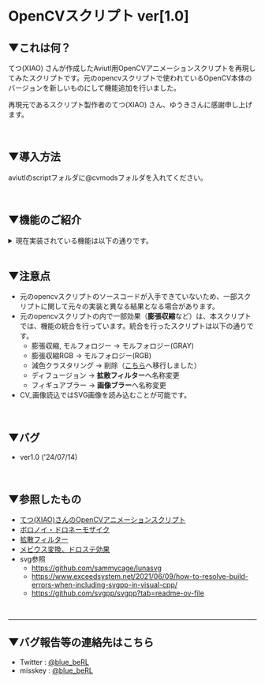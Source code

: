 # OpenCVスクリプト ver[1.0]

## ▼これは何？
てつ(XIAO) さんが作成したAviutl用OpenCVアニメーションスクリプトを再現してみたスクリプトです。元のopencvスクリプトで使われているOpenCV本体のバージョンを新しいものにして機能追加を行いました。

再現元であるスクリプト製作者のてつ(XIAO) さん、ゆうきさんに感謝申し上げます。

<br>

## ▼導入方法
aviutlのscriptフォルダに@cvmodsフォルダを入れてください。

<br>

## ▼機能のご紹介
<details><summary>現在実装されている機能は以下の通りです。</summary>

- anmファイル
    - メディアンブラー
    - ボックスブラー
    - ガウシアンブラー
    - バイラテラルフィルター
    - リサイズ
    - リサンプリング
    - エッジ抽出(sobel)
    - エッジ抽出(laplacian)
    - エッジ抽出(canny)
    - モルフォロジー(GRAY)
    - モルフォロジー(RGB)
    - 二値化(ノーマル)
    - 二値化(適応的)
    - 拡散フィルター
    - ノイズフィルター
    - 画像ブラー
    - ドロステ効果
    - メビウス変換
    - メビウス変換2
    - meanshiftフィルター
    - ボロノイ図変換
    - ドロネー図変換
    - ペンシルスケッチ
    - stylize
    - 鮮明化フィルター
    - エッジ保存フィルター
    - 油絵風
    - ヒストグラム平坦化
    - カラーマップ
    - チャンネル入替
- objファイル
    - CV_画像読込
    - CV_動画読込

</details>

<br>

## ▼注意点
- 元のopencvスクリプトのソースコードが入手できていないため、一部スクリプトに関して元々の実装と異なる結果となる場合があります。
- 元のopencvスクリプトの内で一部効果（**膨張収縮**など）は、本スクリプトでは、機能の統合を行っています。統合を行ったスクリプトは以下の通りです。
    - 膨張収縮, モルフォロジー -> モルフォロジー(GRAY)
    - 膨張収縮RGB -> モルフォロジー(RGB)
    - 減色クラスタリング -> 削除（[こちら](https://github.com/5PB-3-4/beRL_scripts)へ移行しました）
    - ディフュージョン -> **拡散フィルター**へ名称変更
    - フィギュアブラー -> **画像ブラー**へ名称変更
- CV_画像読込ではSVG画像を読み込むことが可能です。

<br>

## ▼バグ
- ver1.0 ('24/07/14)

<br>

## ▼参照したもの
- [てつ(XIAO)さんのOpenCVアニメーションスクリプト](https://www.youtube.com/watch?v=dnLQuBWPwr8)
- [ボロノイ・ドロネーモザイク](http://aa-deb.hatenablog.com/entry/2015/12/13/opencv%25e3%2581%25a7%25e3%2583%2589%25e3%2583%25ad%25e3%2583%258d%25e3%2583%25bc%25e5%2588%2586%25e5%2589%25b2%25e3%2583%25bb%25e3%2583%259c%25e3%2583%25ad%25e3%2583%258e%25e3%2582%25a4%25e5%2588%2586)
- [拡散フィルター](https://ameblo.jp/delphinus1024/entry-12125312766.html)
- [メビウス変換、ドロステ効果](http://nive.jp/NiVE2/index.php?%A5%D7%A5%E9%A5%B0%A5%A4%A5%F3)
- svg参照
    - https://github.com/sammycage/lunasvg
    - https://www.exceedsystem.net/2021/06/09/how-to-resolve-build-errors-when-including-svgpp-in-visual-cpp/
    - https://github.com/svgpp/svgpp?tab=readme-ov-file

<br>

---
## ▼バグ報告等の連絡先はこちら
- Twitter : [@blue_beRL](https://twitter.com/blue_beRL)
- misskey : [@blue_beRL](https://misskey.io/@blue_beRL)
